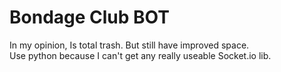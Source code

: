 # Bondage Club BOT
In my opinion, Is total trash. But still have improved space.  
Use python because I can't get any really useable Socket.io lib.  
